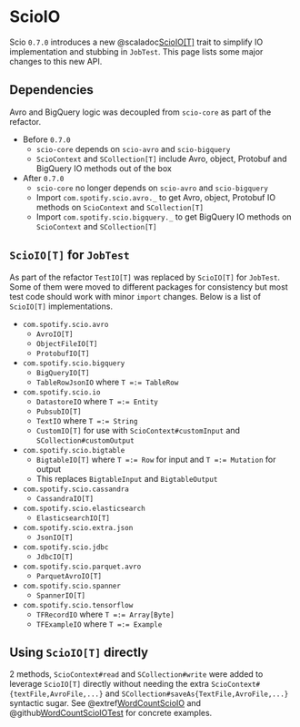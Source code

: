 # ScioIO

Scio `0.7.0` introduces a new @scaladoc[ScioIO[T]](com.spotify.scio.io.ScioIO) trait to simplify IO implementation and stubbing in `JobTest`. This page lists some major changes to this new API.

## Dependencies

Avro and BigQuery logic was decoupled from `scio-core` as part of the refactor.

- Before `0.7.0`
  - `scio-core` depends on `scio-avro` and `scio-bigquery`
  - `ScioContext` and `SCollection[T]` include Avro, object, Protobuf and BigQuery IO methods out of the box
- After `0.7.0`
  - `scio-core` no longer depends on `scio-avro` and `scio-bigquery`
  - Import `com.spotify.scio.avro._` to get Avro, object, Protobuf IO methods on `ScioContext` and `SCollection[T]`
  - Import `com.spotify.scio.bigquery._` to get BigQuery IO methods on `ScioContext` and `SCollection[T]`
 
## `ScioIO[T]` for `JobTest`

As part of the refactor `TestIO[T]` was replaced by `ScioIO[T]` for `JobTest`. Some of them were moved to different packages for consistency but most test code should work with minor `import` changes. Below is a list of `ScioIO[T]` implementations.

- `com.spotify.scio.avro`
  - `AvroIO[T]`
  - `ObjectFileIO[T]`
  - `ProtobufIO[T]`
- `com.spotify.scio.bigquery`
  - `BigQueryIO[T]`
  - `TableRowJsonIO` where `T =:= TableRow`
- `com.spotify.scio.io`
  - `DatastoreIO` where `T =:= Entity`
  - `PubsubIO[T]`
  - `TextIO` where `T =:= String`
  - `CustomIO[T]` for use with `ScioContext#customInput` and `SCollection#customOutput`
- `com.spotify.scio.bigtable`
  - `BigtableIO[T]` where `T =:= Row` for input and `T =:= Mutation` for output
  - This replaces `BigtableInput` and `BigtableOutput`
- `com.spotify.scio.cassandra`
  - `CassandraIO[T]`
- `com.spotify.scio.elasticsearch`
  - `ElasticsearchIO[T]`
- `com.spotify.scio.extra.json`
  - `JsonIO[T]`
- `com.spotify.scio.jdbc`
  - `JdbcIO[T]`
- `com.spotify.scio.parquet.avro`
  - `ParquetAvroIO[T]`
- `com.spotify.scio.spanner`
  - `SpannerIO[T]`
- `com.spotify.scio.tensorflow`
  - `TFRecordIO` where `T =:= Array[Byte]`
  - `TFExampleIO` where `T =:= Example`

## Using `ScioIO[T]` directly

2 methods, `ScioContext#read` and `SCollection#write` were added to leverage `ScioIO[T]` directly without needing the extra `ScioContext#{textFile,AvroFile,...}` and `SCollection#saveAs{TextFile,AvroFile,...}` syntactic sugar. See @extref[WordCountScioIO](example:WordCountScioIO) and @github[WordCountScioIOTest](/scio-examples/src/test/scala/com/spotify/scio/examples/extra/WordCountScioIOTest.scala) for concrete examples.
